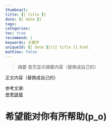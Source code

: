 ```yaml
---
thumbnail:
title: {{ title }}
date: {{ date }}
tags:
categories:
toc: true
recommend: 1
keywords: 关键字
uniqueId: {{ date }}/{{ title }}.html
mathJax: false
---
```


> 摘要
> 首页显示摘要内容（替换成自己的）

<!-- more -->

正文内容（替换成自己的）

参考文章:  
[参考链接]()

# 希望能对你有所帮助(p_o)
